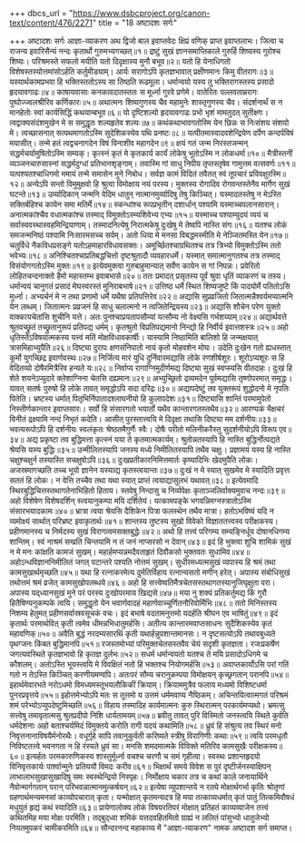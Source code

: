 +++
dbcs_url = "https://www.dsbcproject.org/canon-text/content/476/2271"
title = "18 अष्टादशः सर्गः"

+++
अष्टादशः सर्गः
आज्ञा-व्याकरण
अथ द्विजो बाल इवाप्तवेदः क्षिप्रं वणिक् प्राप्त इवाप्तलाभः। 
जित्वा च राजन्य इवारिसैन्यं नन्दः कृतार्थो गुरुमभ्यगच्छत्॥१॥
द्रष्टुं सुखं ज्ञानसमाप्तिकाले गुरुर्हि शिष्यस्य गुरोश्च शिष्यः। 
परिश्रमस्ते सफलो मयीति यतो दिदृक्षास्य मुनौ बभूव॥२॥
यतो हि येनाधिगतो विशेषस्तस्योत्तमांसोऽर्हति कर्तुमीड्याम्। 
आर्यः सरागोऽपि कृतज्ञभावात् प्रक्षीणमानः किमु वीतरागः॥३॥
यस्यार्थकामप्रभवा हि भक्तिस्ततोऽस्य सा तिष्ठति रूढमूला। 
धर्मान्वयो यस्य तु भक्तिरागस्तस्य प्रसादो हृदयावगाढः॥४॥
काषायवासाः कनकावदातस्ततः स मूर्ध्ना गुरवे प्रणेमे। 
वातेरितः पल्लवताम्ररागः पुष्पोज्ज्वलश्रीरिव कर्णिकारः॥५॥
अथात्मनः शिष्यगुणस्य चैव महामुनेः शास्तृगुणस्य चैव। 
संदर्शनार्थं स न मानहेतोः स्वां कार्यसिद्धिं कथयाम्बभूव॥६॥
यो दृष्टिशल्यो हृदयावगाढः प्रभो भृशं मामतुदत् सुतीक्ष्णः। 
त्वद्वाक्यसंदंशमुखेन मे स समुद्धृतः शल्यहृतेव शल्यः॥७॥
कथंकथाभावगतोस्मि येन छिन्नः स निःसंशय संशयो मे। 
त्वच्छासनात् सत्पथमागतोऽस्मि सुदेशिकस्येव पथि प्रनष्टः॥८॥
यत्पीतमास्वादवशेन्द्रियेण दर्पेण कन्दर्पविषं मयासीत्।
तन्मे हतं त्वद्वचनागदेन विषं विनाशीव महागदेन॥९॥
क्षयं गतं जन्म निरस्तजन्मन् सद्धर्मचर्यामुषितोऽस्मि सम्यक्। 
कृत्स्नं कृतं मे कृतकार्य कार्यं लोकेषु भूतोऽस्मि न लोकधर्मा॥१०॥
मैत्रीस्तनीं व्यञ्जनचारुसास्नां सद्धर्मदुग्धां प्रतिभानशृङ्गाम्। 
तवास्मि गां साधु निपीय तृप्तस्तृषेव गामुत्तम वत्सवर्णः॥११॥
यत्पश्यतश्चाधिगमो ममायं तन्मे समासेन मुने निबोध।
सर्वज्ञ कामं विदितं तवैतत् स्वं तूपचारं प्रविवक्षुरस्मि॥१२॥
अन्येऽपि सन्तो विमुमुक्षवो हि श्रुत्वा विमोक्षाय नयं परस्य। 
मुक्तस्य रोगादिव रोगवन्तस्तेनैव मार्गेण सुखं घटन्ते॥१३॥
उर्व्यादिकान् जन्मनि वेदिम धातुन् नात्मानमुर्व्यादिषु तेषु किञ्चित्।
यस्मादतस्तेषु न मेऽस्ति सक्तिर्बहिश्च कायेन समा मतिर्मे॥१४॥
स्कन्धांश्च रूपप्रभृतीन् दशार्धान् पश्यामि यस्माच्चपलानसारान्। 
अनात्मकांश्चैव वधात्मकांश्च तस्माद् विमुक्तोऽस्म्यशिवेभ्य एभ्यः॥१५॥
यस्माच्च पश्याम्युदयं व्ययं च सर्वास्ववस्थास्वहमिन्द्रियाणाम्। 
तस्मादनित्येषु निरात्मकेषु दुःखेषु मे तेष्वपि नास्ति संगः॥१६॥
यतश्च लोकं समजन्मनिष्ठं पश्यामि निःसारमसच्च सर्वम्। 
अतो धिया मे मनसा विबद्धमस्मीति मे नेञ्जितमस्ति येन॥१७॥
चतुर्विधे नैकविधप्रसङ्गे यतोऽहमाहारविधावसक्तः। 
अमूर्च्छितश्चाग्रथितश्च तत्र त्रिभ्यो विमुक्तोऽस्मि ततो भवेभ्यः॥१८॥
अनिश्चितश्चाप्रतिबद्धचित्तो दृष्टश्रुतादौ व्यवहारधर्मे। 
यस्मात् समात्मानुगतश्च तत्र तस्माद् विसंयोगगतोऽस्मि मुक्तः॥१९॥
इत्येवमुक्त्वा गुरुबाहुमान्यात् सर्वेण कायेन स गां निपन्नः। 
प्रवेरितो लोहितचन्दनाक्तो हैमो महास्तम्भ इवाबभासे॥२०॥
ततः प्रमादत् प्रसृतस्य पूर्वं श्रुवा धृतिं व्याकरणं च तस्य। 
धर्मान्वयं चानुगतं प्रसादं मेघस्वरस्तं मुनिराबभाषे॥२१॥
उत्तिष्ठ धर्मे स्थित शिष्यजुष्टे किं पादयोर्मे पतितोऽसि मुर्ध्ना। 
अभ्यर्चनं मे न तथा प्रणामो धर्मे यथैषा प्रतिपत्तिरेव॥२२॥
अद्यासि सुप्रव्रजितो जितात्मन्नैश्वर्यमप्यात्मनि येन लब्धम्। 
जितात्मनः प्रव्रजनं हि साधु चलात्मनो न त्वजितेन्द्रियस्य॥२३॥
अद्यासि शौचेन परेण युक्तो वाक्कायचेतांसि शुचीनि यत्ते। 
अतः पुनश्चाप्रयतापसौम्यां यत्सौम्य नो वेक्ष्यसि गर्भशय्याम्॥२४॥
अद्यार्थवत्ते श्रुतवच्छ्रुतं तच्छ्रुतानुरूपं प्रतिपद्य धर्मम्। 
कृतश्रुतो विप्रतिपद्यमानो निन्द्यो हि निर्वीर्य इवात्तशस्त्रः॥२५॥
अहो धृतिस्तेऽविषयात्मकस्य यत्त्वं मतिं मोक्षविधावकार्षीः। 
यास्यामि निष्ठामिति बालिशो हि जन्मक्षयात् त्रासमिहाभ्युपैति॥२६॥
दिष्ट्या दुरापः क्षणसंनिपातो नायं कृतो मोहवशेन मोघः। 
उदेति दुःखेन गतो ह्यधस्तात् कूर्मो युगच्छिद्र इवार्णवस्थः॥२७॥
निर्जित्य मारं युधि दुर्निवारमद्यासि लोके रणशीर्षशूरः। 
शूरोऽप्यशूरः स हि वेदितव्यो दोषैरमित्रैरिव हन्यते यः॥२८॥
निर्वाप्य रागाग्निमुदीर्णमद्य दिष्ट्या सुखं स्वप्स्यसि वीतदाहः। 
दुःखं हि शेते शयनेऽप्युदारे क्लेशाग्निना चेतसि दह्यमानः॥२९॥
अभ्युच्छ्रितो द्रव्यमदेन पूर्वमद्यासि तृष्णोपरमात् समृद्धः। 
यावत् सतर्षः पुरुषो हि लोके तावत् समृद्धोऽपि सदा दरिद्रः॥३०॥
अद्यापदेष्टुं तव युक्तरूपं शुद्धोदनो मे नृपतिः पितेति। 
भ्रष्टस्य धर्मात् पितृभिर्निपातादश्लाघनीयो हि कुलापदेशः॥३१॥
दिष्ट्यासि शान्तिं परमामुपेतो निस्तीर्णकान्तार इवाप्तसारः। 
सर्वो हि संसारगतो भयार्तो यथैव कान्तारगतस्तथैव॥३२॥
आरण्यकं भैक्षचरं विनीतं द्रक्ष्यामि नन्दं निभृतं कदेति। 
आसीत् पुरस्तात्त्वयि मे दिदृक्षा तथासि दिष्ट्या मम दर्शनीयः॥३३॥
भवत्यरूपोऽपि हि दर्शनीयः स्वलंकृतः श्रेष्ठतमैगुर्णैः स्वैः। 
दोषैः परीतो मलिनीकरैस्तु सुदर्शनीयोऽपि विरूप एव॥३४॥
अद्य प्रकृष्टा तव बुद्धिमत्ता कृत्स्नं यया ते कृतमात्मकार्यम्।
श्रुतोन्नतस्यापि हि नास्ति बुद्धिर्नोत्पद्यते श्रेयसि यस्य बुद्धिः॥३५॥
उन्मीलितस्यापि जनस्य मध्ये निमीलितस्यापि तथैव चक्षुः। 
प्रज्ञामयं यस्य हि नास्ति चक्षुश्चक्षुर्न तस्यास्ति सचक्षुषोऽपि॥३६॥
दुःखप्रतीकारनिमित्तमार्तः कृष्यादिभिः खेदमुपैति लोकः। 
अजस्रमागच्छति तच्च भूयो ज्ञानेन यस्याद्य कृतस्त्वयान्तः॥३७॥
दुःखं न मे स्यात् सुखमेव मे स्यादिति प्रवृत्तः सततं हि लोकः। 
न वेत्ति तच्चैव तथा यथा स्यात् प्राप्तं त्वयाद्यासुलभं यथावत्॥३८॥
इत्येवमादि स्थिरबुद्धिचित्तस्तथागतेनाभिहितो हिताय। 
स्तवेषु निन्दासु च निर्व्यपेक्षः कृताञ्जलिर्वाक्यमुवाच नन्दः॥३९॥
अहो विशेषेण विशेषदर्शिन् स्त्वयानुकम्पा मयि दर्शितेयं। 
यत्कामपङ्के भगवन्निमग्नस्त्रातोऽस्मि संसारभयादकामः॥४०॥
भ्रात्रा त्वया श्रेयसि दैशिकेन पित्रा फलस्थेन तथैव मात्रा। 
हतोऽभविष्यं यदि न व्यमोक्ष्यं सार्थात् परिभ्रष्ट इवाकृतार्थः॥४१॥
शान्तस्य तुष्टस्य सुखो विवेको विज्ञाततत्त्वस्व परीक्षकस्य। 
प्रहीणमानस्य च निर्मदस्य सुखं विरागत्वमसक्तबुद्धेः॥४२॥
अथो हि तत्त्वं परिगम्य सम्यङ्‍निर्धूय दोषानधिगम्य शान्तिम्। 
स्वं नाश्रमं सम्प्रति चिन्तयामि न तं जनं नाप्सरसो न देवान्॥४३॥
इदं हि भुक्त्वा शुचि शामिकं सुखं न मे मनः कांक्षति कामजं सुखम्।
महार्हमप्यन्नमदैवताहृतं दिवौकसो भुक्तवतः सुधामिव॥४४॥
अहोऽन्धविज्ञाननिमीलितं जगत् पटान्तरे पश्यति नोत्तमं सुखम्। 
सुधीरमध्यत्मसुखं व्यपास्य हि श्रमं तथा कामसुखार्थमृच्छति॥४५॥
यथा हि रत्नाकरमेत्य दुर्मतिर्विहाय रत्नान्यसतो मणीन् हरेत्। 
अपास्य संबोधिसुखं तथोत्तमं श्रमं व्रजेत् कामसुखोपलब्धये॥४६॥
अहो हि सत्त्वेष्वतिमैत्रचेतसस्तथागतस्यानुजिघृक्षुता परा। 
अपास्य यद्‍ध्यानसुखं मुने परं परस्य दुःखोपरमाय खिद्यसे॥४७॥
मया नु शक्यं प्रतिकर्तुमद्य किं गुरौ हितैषिण्यनुकम्पके त्वयि। 
समुद्धृतो येन भवार्णवादहं महार्णवाच्चूर्णितनौरिवोर्मिभिः॥४८॥
ततो मिनिस्तस्य निशम्य हेतुमत् प्रहीणसर्वास्रवसूचकं वचः। 
इदं बभाषे वदतामनुत्तमो यदर्हति श्रीघन एव भाषितुं॥४९॥
इदं कृतार्थः परमार्थवित् कृती त्वमेव धीमन्नभिधातुमर्हसि। 
अतीत्य कान्तारमवाप्तसाधनः सुदैशिकस्येव कृतं महावणिक्॥५०॥
अवैति बुद्धं नरदम्यसारथिं कृती यथार्हन्नुपशान्तमानसः। 
न दृष्टसत्योऽपि तथावबुध्यते पृथग्जनः किंबत बुद्धिमानपि॥५१॥
रजस्तमोभ्यां परिमुक्तचेतसस्तवैव चेयं सदृशी कृतज्ञता। 
रजःप्रकर्षेण जगत्यवस्थिते कृतज्ञभावो हि कृतज्ञ दुर्लभः॥५२॥
सधर्म धर्मान्वयतो यतश्च ते मयि प्रसादोऽधिगमे च कौशलम्। 
अतोऽस्ति भूयस्त्वयि मे विवक्षितं नतो हि भक्तश्च नियोगमर्हसि॥५३॥
अवाप्तकार्योऽसि परां गतिं गतो न तेऽस्ति किञ्चित् करणीयमण्वपि।
अतःपरं सौम्य चरानुकम्पया विमोक्षयन् कृच्छ्रगतान् परानपि॥५४॥
इहार्थमेवारभते नरोऽधमो विमध्यमस्तूभयलौकिकीं क्रियाम्। 
क्रियाममुत्रैव फलाय मध्यमो विशिष्टधर्मा पुनरप्रवृत्तये॥५५॥
इहोत्तमेभ्योऽपि मतः स तूत्तमो य उत्तमं धर्ममवाप्य नैष्ठिकम्। 
अचिन्तयित्वात्मगतं परिश्रमं शमं परेभ्योऽप्युपदेष्टुमिच्छति॥५६॥
विहाय तस्मादिह कार्यमात्मनः कुरु स्थिरात्मन् परकार्यमप्यथो। 
भ्रमत्सु सत्त्वेषु तमावृतात्मसु श्रुतप्रदीपो निशि धार्यतामयम्॥५७॥
ब्रवीतु तावत् पुरि विस्मितो जनस्त्वयि स्थिते कुर्वति धर्मदेशनाः
अहो बताश्चर्यमिदं विमुक्तये करोति रागी यदयं कथामिति॥५८॥
ध्रुवं हि संश्रुत्य तव स्थिरं मनो निवृत्तनानाविषयैर्मनोरथैः। 
वधूर्गृहे सापि तवानुकुर्वती करिष्यते स्त्रीषु विरागिणीः कथाः॥५९॥
त्वयि परमधृतौ निविष्टतत्त्वे भवनगता न हि रंस्यते ध्रुवं सा। 
मनसि शमदमात्मके विविक्ते मतिरिव कामसुखैः परीक्षकस्य॥६०॥
इत्यर्हतः परमकारुणिकस्य शास्तुर्मूर्ध्ना वचश्च चरणौ च समं गृहीत्वा। 
स्वस्थः प्रशान्तहृदयो विनिवृत्तकार्यः पार्श्वान्मुनेः प्रतिययौ विमदः करीव॥६१॥
भिक्षार्थं समये विवेश स पुरं दृष्टीर्जनस्याक्षिपन्
लाभालाभसुखासुखादिषु समः स्वस्थेन्द्रियो निस्पृहः। 
निर्मोक्षाय चकार तत्र च कथां काले जनायार्थिने 
नैवोन्मार्गगतान् परान् परिभवन्नात्मानमुत्कर्षयन्॥६२॥
इत्येषा व्युपशान्तये न रतये मोक्षार्थगर्भा कृतिः 
श्रोतृणां ग्रहणार्थमन्यमनसां काव्योपचारात् कृता। 
यन्मोक्षात् कृतमन्यदत्र हि मया तत्काव्यधर्मात् कृतं 
पातुं तित्कमिवौषधं मधुयुतं हृद्यं कथं स्यादिति॥६३॥
प्रायेणालोक्य लोकं विषयरतिपरं मोक्षात् प्रतिहतं 
काव्यव्याजेन तत्त्वं कथितमिह मया मोक्षः परमिति। 
तद्‍बुद्‍ध्वा शमिकं यत्तदवहितमितो ग्राह्यं न ललितं 
पांसुभ्यो धातुजेभ्यो नियतमुपकरं चामीकरमिति॥६४॥
सौन्दरनन्द महाकाव्य में "आज्ञा-व्याकरण" नामक अष्टादश सर्ग समाप्त।
